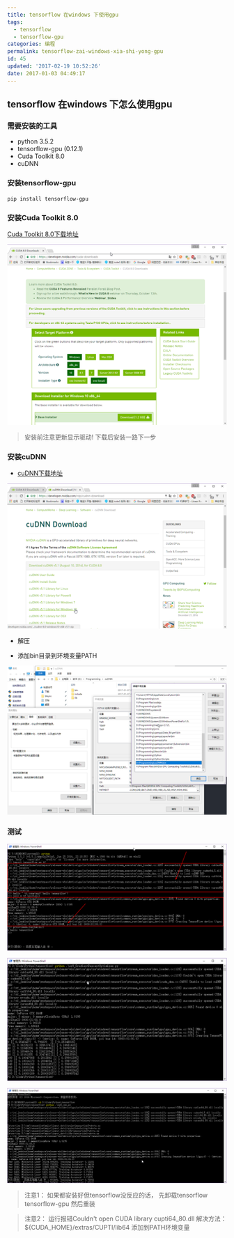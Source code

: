 ```yaml
---
title: tensorflow 在windows 下使用gpu
tags:
  - tensorflow
  - tensorflow-gpu
categories: 编程
permalink: tensorflow-zai-windows-xia-shi-yong-gpu
id: 45
updated: '2017-02-19 10:52:26'
date: 2017-01-03 04:49:17
---
```


## tensorflow 在windows 下怎么使用gpu

### 需要安装的工具
- python 3.5.2
- tensorflow-gpu (0.12.1)
- Cuda Toolkit 8.0
- cuDNN

### 安装tensorflow-gpu
```shell
pip install tensorflow-gpu
```

### 安装Cuda Toolkit 8.0
[Cuda Toolkit 8.0下载地址](https://developer.nvidia.com/cuda-downloads)

![Cuda Toolkit 8.0](/images/2017/01/chrome_2017-01-07_23-29-28.png)


>安装前注意更新显示驱动! 下载后安装一路下一步

### 安装cuDNN
- [cuDNN下载地址](https://developer.nvidia.com/cudnn)

![cuDNN](/images/2017/01/chrome_2017-01-07_23-34-11.png)

- 解压

- 添加bin目录到环境变量PATH

![安装cuDNN](/images/2017/01/atom_2017-01-08_00-17-53.png)

### 测试

![测试1](/images/2017/01/powershell_2017-01-07_23-47-28.png)

![测试2](/images/2017/01/powershell_2017-01-08_00-06-02.png)

![测试3](/images/2017/01/powershell_2017-01-08_00-21-34.png)

>注意1： 如果都安装好但tensorflow没反应的话， 先卸载tensorflow tensorflow-gpu 然后重装

>注意2： 运行报错Couldn't open CUDA library cupti64_80.dll 解决方法：${CUDA_HOME}/extras/CUPTI/lib64 添加到PATH环境变量
